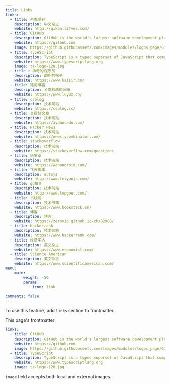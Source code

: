 ```yaml
---
title: Links
links:
  - title: 杂志期刊
    description: 中文杂志
    website: http://qikan.lifves.com/
  - title: GitHub
    description: GitHub is the world's largest software development platform.
    website: https://github.com
    image: https://github.githubassets.com/images/modules/logos_page/GitHub-Mark.png
  - title: TypeScript
    description: TypeScript is a typed superset of JavaScript that compiles to plain JavaScript.
    website: https://www.typescriptlang.org
    image: ts-logo-128.jpg
  - title : 神奇的程序员
    description: 翻到的帖子
    website: https://www.kaisir.cn/
  - title: 路羽博客
    description: 分享有趣的源码
    website: https://www.luyuz.cn/
  - title: csblog
    description: 技术网站
    website: https://csblog.cc/
  - title: 音视频文章
    description: 技术网站
    website: https://avdancedu.com/
  - title: Hacker News
    description: 技术网站
    website: https://news.ycombinator.com/
  - title: stackoverflow
    description: 技术网站
    website: https://stackoverflow.com/questions
  - title: 玩安卓
    description: 技术网站
    website: https://wanandroid.com/
  - title: 飞云脚本
    description: autojs
    website: http://www.feiyunjs.com/
  - title: go相关
    description: 技术网站
    website: http://www.topgoer.com/
  - title: 书栈网
    description: 技术书籍
    website: https://www.bookstack.cn/
  - title: 博客
    description: 博客
    website: https://zerovip.github.io/zh/82988/
  - title: hackerrank
    description: 技术网站
    website: https://www.hackerrank.com/
  - title: 经济学人
    description: 英文杂志
    website: https://www.economist.com/
  - title: Science American
    description: 英文杂志
    website: https://www.scientificamerican.com/
menu:
    main: 
        weight: -50
        params:
            icon: link

comments: false
---
```


To use this feature, add `links` section to frontmatter.

This page's frontmatter:

```yaml
links:
  - title: GitHub
    description: GitHub is the world's largest software development platform.
    website: https://github.com
    image: https://github.githubassets.com/images/modules/logos_page/GitHub-Mark.png
  - title: TypeScript
    description: TypeScript is a typed superset of JavaScript that compiles to plain JavaScript.
    website: https://www.typescriptlang.org
    image: ts-logo-128.jpg
```

`image` field accepts both local and external images.